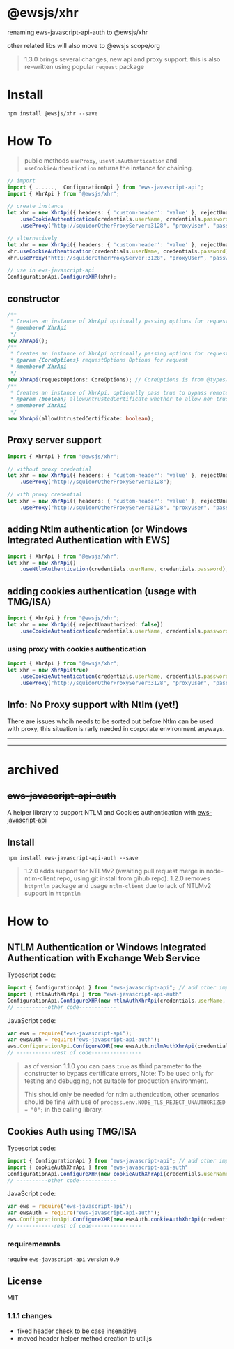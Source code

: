 # @ewsjs/xhr
renaming ews-javascript-api-auth to @ewsjs/xhr

other related libs will also move to @ewsjs scope/org

> 1.3.0 brings several changes, new api and proxy support. this is also re-written using popular `request` package


# Install

`npm install @ewsjs/xhr --save`

# How To
> public methods `useProxy`, `useNtlmAuthentication` and `useCookieAuthentication` returns the instance for chaining.


```ts
// import 
import { ......,  ConfigurationApi } from "ews-javascript-api";
import { XhrApi } from "@ewsjs/xhr";

// create instance
let xhr = new XhrApi({ headers: { 'custom-header': 'value' }, rejectUnauthorized: false})
    .useCookieAuthentication(credentials.userName, credentials.password)
    .useProxy("http://squidorOtherProxyServer:3128", "proxyUser", "password");

// alternatively 
let xhr = new XhrApi({ headers: { 'custom-header': 'value' }, rejectUnauthorized: false});
xhr.useCookieAuthentication(credentials.userName, credentials.password);
xhr.useProxy("http://squidorOtherProxyServer:3128", "proxyUser", "password");

// use in ews-javascript-api
ConfigurationApi.ConfigureXHR(xhr);
```


## constructor
```ts
/**
 * Creates an instance of XhrApi optionally passing options for request
 * @memberof XhrApi
 */
new XhrApi();
/**
 * Creates an instance of XhrApi optionally passing options for request
 * @param {CoreOptions} requestOptions Options for request
 * @memberof XhrApi
 */
new XhrApi(requestOptions: CoreOptions); // CoreOptions is from @types/request, part of request pkg
/**
 * Creates an instance of XhrApi. optionally pass true to bypass remote ssl/tls certificate check
 * @param {boolean} allowUntrustedCertificate whether to allow non trusted certificate or not
 * @memberof XhrApi
 */
new XhrApi(allowUntrustedCertificate: boolean);
```

## Proxy server support
```ts
import { XhrApi } from "@ewsjs/xhr";

// without proxy credential
let xhr = new XhrApi({ headers: { 'custom-header': 'value' }, rejectUnauthorized: false})
    .useProxy("http://squidorOtherProxyServer:3128");

// with proxy credential
let xhr = new XhrApi({ headers: { 'custom-header': 'value' }, rejectUnauthorized: false})
    .useProxy("http://squidorOtherProxyServer:3128", "proxyUser", "password");
```

## adding Ntlm authentication (or Windows Integrated Authentication with EWS)
```ts
import { XhrApi } from "@ewsjs/xhr";
let xhr = new XhrApi()
    .useNtlmAuthentication(credentials.userName, credentials.password);
```

## adding cookies authentication (usage with TMG/ISA)
```ts
import { XhrApi } from "@ewsjs/xhr";
let xhr = new XhrApi({ rejectUnauthorized: false})
    .useCookieAuthentication(credentials.userName, credentials.password);
```

### using proxy with cookies authentication
```ts
import { XhrApi } from "@ewsjs/xhr";
let xhr = new XhrApi(true)
    .useCookieAuthentication(credentials.userName, credentials.password)
    .useProxy("http://squidorOtherProxyServer:3128", "proxyUser", "password");
```

## Info: No Proxy support with Ntlm (yet!)    
There are issues whcih needs to be sorted out before Ntlm can be used with proxy, this situation is rarly needed in corporate environment anyways.   
    
     
      

----------------------------
----------------------------
# archived 
## ~~ews-javascript-api-auth~~

A helper library to support NTLM and Cookies authentication with [ews-javascript-api](https://github.com/gautamsi/ews-javascript-api)

## Install

`npm install ews-javascript-api-auth --save`

> 1.2.0 adds support for NTLMv2 (awaiting pull request merge in node-ntlm-client repo, using git install from gihub repo). 1.2.0 removes `httpntlm` package and usage `ntlm-client` due to lack of NTLMv2 support in `httpntlm`

# How to
## NTLM Authentication or Windows Integrated Authentication with Exchange Web Service

Typescript code:
```ts
import { ConfigurationApi } from "ews-javascript-api"; // add other imported objects based on your need
import { ntlmAuthXhrApi } from "ews-javascript-api-auth"
ConfigurationApi.ConfigureXHR(new ntlmAuthXhrApi(credentials.userName, credentials.password));
// ----------other code------------
```

JavaScript code:
```js
var ews = require("ews-javascript-api");
var ewsAuth = require("ews-javascript-api-auth");
ews.ConfigurationApi.ConfigureXHR(new ewsAuth.ntlmAuthXhrApi(credentials.userName, credentials.password));
// ------------rest of code----------------
```
>  as of version 1.1.0 you can pass `true` as third parameter to the constructer to bypass certificate errors, Note: To be used only for testing and debugging, not suitable for production environment.  
>
>  This should only be needed for ntlm authentication, other scenarios should be fine with use of `process.env.NODE_TLS_REJECT_UNAUTHORIZED = "0";` in the calling library. 


## Cookies Auth using TMG/ISA

Typescript code:
```ts
import { ConfigurationApi } from "ews-javascript-api"; // add other imported objects based on your need
import { cookieAuthXhrApi } from "ews-javascript-api-auth"
ConfigurationApi.ConfigureXHR(new cookieAuthXhrApi(credentials.userName, credentials.password));
// ----------other code------------
```

JavaScript code:
```js
var ews = require("ews-javascript-api");
var ewsAuth = require("ews-javascript-api-auth");
ews.ConfigurationApi.ConfigureXHR(new ewsAuth.cookieAuthXhrApi(credentials.userName, credentials.password));
// ------------rest of code----------------
```

### requirememnts
require `ews-javascript-api` version `0.9`


## License
MIT

### 1.1.1 changes
* fixed header check to be case insensitive
* moved header helper method creation to util.js